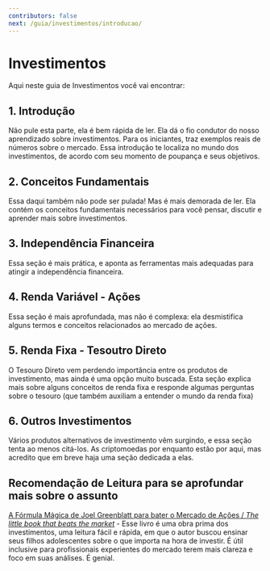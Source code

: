 ```yaml
---
contributors: false
next: /guia/investimentos/introducao/
---
```

# Investimentos

Aqui neste guia de Investimentos você vai encontrar:

## 1. Introdução
Não pule esta parte, ela é bem rápida de ler. Ela dá o fio condutor do nosso aprendizado sobre investimentos. Para os iniciantes, traz exemplos reais de números sobre o mercado. Essa introdução te localiza no mundo dos investimentos, de acordo com seu momento de poupança e seus objetivos.

## 2. Conceitos Fundamentais
Essa daqui também não pode ser pulada! Mas é mais demorada de ler. Ela contém os conceitos fundamentais necessários para você pensar, discutir e aprender mais sobre investimentos.

## 3. Independência Financeira
Essa seção é mais prática, e aponta as ferramentas mais adequadas para atingir a independência financeira. 

## 4. Renda Variável - Ações
Essa seção é mais aprofundada, mas não é complexa: ela desmistifica alguns termos e conceitos relacionados ao mercado de ações.

## 5. Renda Fixa - Tesoutro Direto
O Tesouro Direto vem perdendo importância entre os produtos de investimento, mas ainda é uma opção muito buscada. Esta seção explica mais sobre alguns conceitos de renda fixa e responde algumas perguntas sobre o tesouro (que também auxiliam a entender o mundo da renda fixa)

## 6. Outros Investimentos
Vários produtos alternativos de investimento vêm surgindo, e essa seção tenta ao menos citá-los. As criptomoedas por enquanto estão por aqui, mas acredito que em breve haja uma seção dedicada a elas.

## Recomendação de Leitura para se aprofundar mais sobre o assunto

[A Fórmula Mágica de Joel Greenblatt para bater o Mercado de Ações / *The little book that beats the market*](https://www.amazon.com.br/F%C3%B3rmula-M%C3%A1gica-Greenblatt-Bater-Mercado/dp/8557173601) - Esse livro é uma obra prima dos investimentos, uma leitura fácil e rápida, em que o autor buscou ensinar seus filhos adolescentes sobre o que importa na hora de investir. É útil inclusive para profissionais experientes do mercado terem mais clareza e foco em suas análises. É genial.